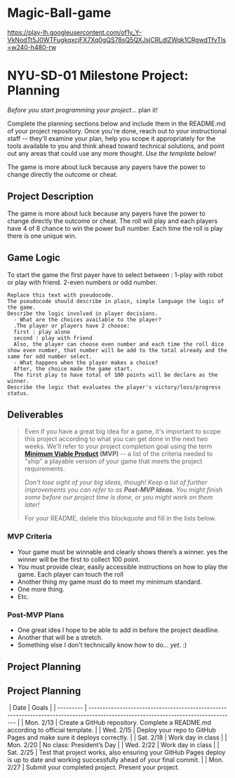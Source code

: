 # Magic-Ball-game

https://play-lh.googleusercontent.com/of1y_Y-VkNodTt5J0WTFugkqxcjFX7Xq0gQS78sQ5QXJsjCRLdlZWqk1CRgwdTfyTIs=w240-h480-rw


# NYU-SD-01 Milestone Project: Planning



_Before you start programming your project_... plan it!

Complete the planning sections below and include them in the README.md of your project repository. Once you're done, reach out to your instructional staff -- they'll examine your plan, help you scope it appropriately for the tools available to you and think ahead toward technical solutions, and point out any areas that could use any more thought. _Use the template below!_

The game is more about luck because any payers have the power to change directly the outcome or cheat.

## Project Description

The game is more about luck because any payers have the power to change directly the outcome or cheat. The roll will play and each players have 4 of 8 chance to win the power bull number. Each time the roll is play there is one unique win.
## Game Logic
To start the game the first payer have to select between : 
1-play with robot or play with friend.
2-even numbers or odd number.


```
Replace this text with pseudocode.
The pseudocode should describe in plain, simple language the logic of the game.
Describe the logic involved in player decisions.
  - What are the choices available to the player?
  .The player or players have 2 choose:
  first : play alone
  second : play with friend
  Also, the player can choose even number and each time the roll dice show even number, that number will be add to the total already and the same for odd number select.
  - What happens when the player makes a choice?
  After, the choice made the game start.
  The first play to have total of 100 points will be declare as the winner.
Describe the logic that evaluates the player's victory/loss/progress status.
```

## Deliverables

> Even if you have a great big idea for a game, it's important to scope this project according to what you can get done in the next two weeks. We'll refer to your project completion goal using the term **[Minimum Viable Product](https://en.wikipedia.org/wiki/Minimum_viable_product) (MVP)** -- a list of the criteria needed to "ship" a playable version of your game that meets the project requirements.
>
> _Don't lose sight of your big ideas, though! Keep a list of further improvements you can refer to as **Post-MVP Ideas**. You might finish some before our project time is done, or you might work on them later!_
>
> For your README, delete this blockquote and fill in the lists below.

### MVP Criteria

- Your game must be winnable and clearly shows there’s a winner.
yes the winner will be the first to collect 100 point.
- You must provide clear, easily accessible instructions on how to play the game.
Each player can touch the roll 
- Another thing my game must do to meet my minimum standard.
- One more thing.
- Etc.

### Post-MVP Plans

- One great idea I hope to be able to add in before the project deadline.
- Another that will be a stretch.
- Something else I don't technically know how to do... _yet_. :)

## Project Planning

## Project Planning
​
| Date      | Goals                                                                                                                              |
| --------- | ---------------------------------------------------------------------------------------------------------------------------------- |
| Mon. 2/13 | Create a GitHub repository. Complete a README.md according to official template.                                                   |
| Wed. 2/15 | Deploy your repo to GitHub Pages and make sure it deploys correctly.                                                               |
| Sat. 2/18 | Work day in class                                                                                                                  |
| Mon. 2/20 | No class: President’s Day                                                                                                          |
| Wed. 2/22 | Work day in class                                                                                                                  |
| Sat. 2/25 | Test that project works, also ensuring your GitHub Pages deploy is up to date and working successfully ahead of your final commit. |
| Mon. 2/27 | Submit your completed project. Present your project.